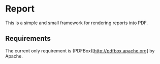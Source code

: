 Report
======

This is a simple and small framework for rendering reports into PDF.


Requirements
------------

The current only requirement is (PDFBox)[http://pdfbox.apache.org] by Apache. 